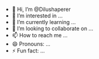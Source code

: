 - 👋 Hi, I’m @Dilushaperer
- 👀 I’m interested in ...
- 🌱 I’m currently learning ...
- 💞️ I’m looking to collaborate on ...
- 📫 How to reach me ...
- 😄 Pronouns: ...
- ⚡ Fun fact: ...

<!---
Dilushaperer/Dilushaperer is a ✨ special ✨ repository because its `README.md` (this file) appears on your GitHub profile.
You can click the Preview link to take a look at your changes.
--->
